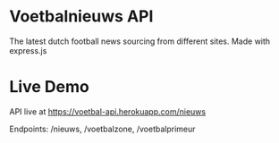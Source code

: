 # Voetbalnieuws API

The latest dutch football news sourcing from different sites.
Made with express.js

# Live Demo

API live at https://voetbal-api.herokuapp.com/nieuws

Endpoints: /nieuws, /voetbalzone, /voetbalprimeur
